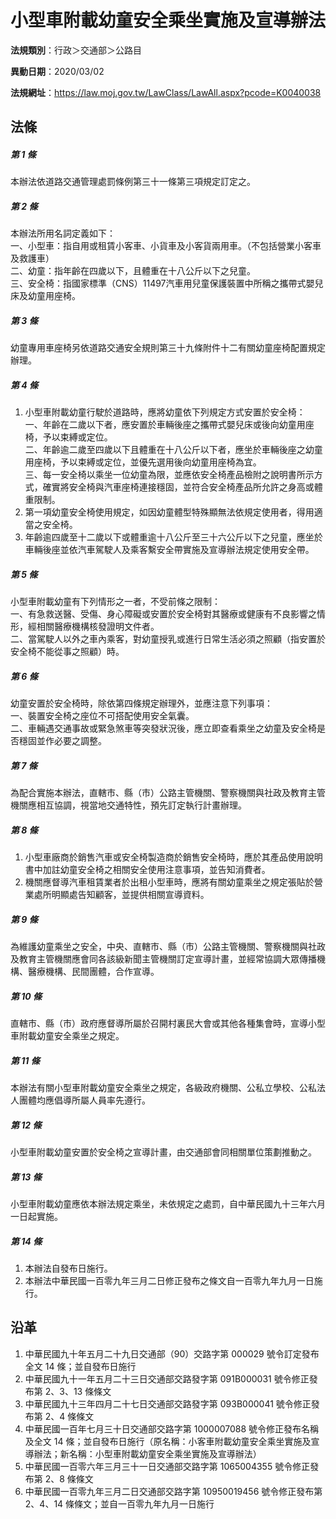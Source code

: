 # 小型車附載幼童安全乘坐實施及宣導辦法



**法規類別**：行政＞交通部＞公路目

**異動日期**：2020/03/02  

**法規網址**：https://law.moj.gov.tw/LawClass/LawAll.aspx?pcode=K0040038



## 法條
##### 第 1 條
本辦法依道路交通管理處罰條例第三十一條第三項規定訂定之。

##### 第 2 條
本辦法所用名詞定義如下：  
一、小型車：指自用或租賃小客車、小貨車及小客貨兩用車。（不包括營業小客車及救護車）  
二、幼童：指年齡在四歲以下，且體重在十八公斤以下之兒童。  
三、安全椅：指國家標準（CNS）11497汽車用兒童保護裝置中所稱之攜帶式嬰兒床及幼童用座椅。

##### 第 3 條
幼童專用車座椅另依道路交通安全規則第三十九條附件十二有關幼童座椅配置規定辦理。

##### 第 4 條
1. 小型車附載幼童行駛於道路時，應將幼童依下列規定方式安置於安全椅：  
一、年齡在二歲以下者，應安置於車輛後座之攜帶式嬰兒床或後向幼童用座椅，予以束縛或定位。  
二、年齡逾二歲至四歲以下且體重在十八公斤以下者，應坐於車輛後座之幼童用座椅，予以束縛或定位，並優先選用後向幼童用座椅為宜。  
三、每一安全椅以乘坐一位幼童為限，並應依安全椅產品檢附之說明書所示方式，確實將安全椅與汽車座椅連接穩固，並符合安全椅產品所允許之身高或體重限制。
1. 第一項幼童安全椅使用規定，如因幼童體型特殊顯無法依規定使用者，得用適當之安全椅。
1. 年齡逾四歲至十二歲以下或體重逾十八公斤至三十六公斤以下之兒童，應坐於車輛後座並依汽車駕駛人及乘客繫安全帶實施及宣導辦法規定使用安全帶。

##### 第 5 條
小型車附載幼童有下列情形之一者，不受前條之限制：  
一、有急救送醫、受傷、身心障礙或安置於安全椅對其醫療或健康有不良影響之情形，經相關醫療機構核發證明文件者。  
二、當駕駛人以外之車內乘客，對幼童授乳或進行日常生活必須之照顧（指安置於安全椅不能從事之照顧）時。

##### 第 6 條
幼童安置於安全椅時，除依第四條規定辦理外，並應注意下列事項：  
一、裝置安全椅之座位不可搭配使用安全氣囊。  
二、車輛遇交通事故或緊急煞車等突發狀況後，應立即查看乘坐之幼童及安全椅是否穩固並作必要之調整。

##### 第 7 條
為配合實施本辦法，直轄市、縣（市）公路主管機關、警察機關與社政及教育主管機關應相互協調，視當地交通特性，預先訂定執行計畫辦理。

##### 第 8 條
1. 小型車廠商於銷售汽車或安全椅製造商於銷售安全椅時，應於其產品使用說明書中加註幼童安全椅之相關安全使用注意事項，並告知消費者。
1. 機關應督導汽車租賃業者於出租小型車時，應將有關幼童乘坐之規定張貼於營業處所明顯處告知顧客，並提供相關宣導資料。

##### 第 9 條
為維護幼童乘坐之安全，中央、直轄市、縣（市）公路主管機關、警察機關與社政及教育主管機關應會同各該級新聞主管機關訂定宣導計畫，並經常協調大眾傳播機構、醫療機構、民間團體，合作宣導。

##### 第 10 條
直轄市、縣（市）政府應督導所屬於召開村裏民大會或其他各種集會時，宣導小型車附載幼童安全乘坐之規定。

##### 第 11 條
本辦法有關小型車附載幼童安全乘坐之規定，各級政府機關、公私立學校、公私法人團體均應倡導所屬人員率先遵行。

##### 第 12 條
小型車附載幼童安置於安全椅之宣導計畫，由交通部會同相關單位策劃推動之。

##### 第 13 條
小型車附載幼童應依本辦法規定乘坐，未依規定之處罰，自中華民國九十三年六月一日起實施。

##### 第 14 條
1. 本辦法自發布日施行。
1. 本辦法中華民國一百零九年三月二日修正發布之條文自一百零九年九月一日施行。

## 沿革
1. 中華民國九十年五月二十九日交通部（90）交路字第 000029 號令訂定發布全文 14 條；並自發布日施行
1. 中華民國九十一年五月二十三日交通部交路發字第 091B000031 號令修正發布第 2、3、13 條條文
1. 中華民國九十三年四月二十七日交通部交路發字第 093B000041 號令修正發布第 2、4 條條文
1. 中華民國一百年七月三十日交通部交路字第 1000007088 號令修正發布名稱及全文 14 條；並自發布日施行（原名稱：小客車附載幼童安全乘坐實施及宣導辦法；新名稱：小型車附載幼童安全乘坐實施及宣導辦法）
1. 中華民國一百零六年三月三十一日交通部交路字第 1065004355 號令修正發布第 2、8 條條文
1. 中華民國一百零九年三月二日交通部交路字第 10950019456  號令修正發布第 2、4、14 條條文；並自一百零九年九月一日施行
